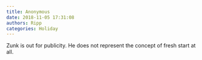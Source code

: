 ```yaml
---
title: Anonymous
date: 2018-11-05 17:31:08
authors: Ripp
categories: Holiday
---
```


 Zunk is out for publicity. He does not represent the concept of fresh start at all.